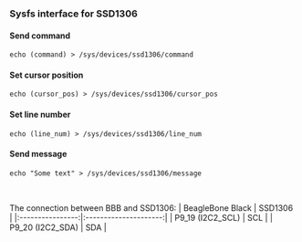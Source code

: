 ### Sysfs interface for SSD1306

#### Send command
```console
echo (command) > /sys/devices/ssd1306/command
``` 

#### Set cursor position
```console
echo (cursor_pos) > /sys/devices/ssd1306/cursor_pos
``` 
#### Set line number
```console
echo (line_num) > /sys/devices/ssd1306/line_num
``` 

#### Send message
```console
echo "Some text" > /sys/devices/ssd1306/message
``` 

<br>
 
  The connection between BBB and SSD1306:
  | BeagleBone Black | SSD1306               |
  |:----------------:|:---------------------:|
  | P9_19 (I2C2_SCL) | SCL                   |
  | P9_20 (I2C2_SDA) | SDA                   |

